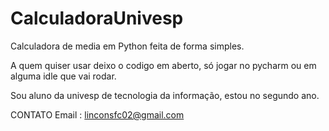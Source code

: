 # CalculadoraUnivesp
Calculadora de media em Python feita de forma simples.

A quem quiser usar deixo o codigo em aberto, só jogar no pycharm ou em alguma idle que vai rodar.

Sou aluno da univesp de tecnologia da informação, estou no segundo ano.

CONTATO
Email : linconsfc02@gmail.com

